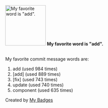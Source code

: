 <img src="https://my-badges.github.io/my-badges/favorite-word.png" alt="My favorite word is &quot;add&quot;." title="My favorite word is &quot;add&quot;." width="128">
<strong>My favorite word is &quot;add&quot;.</strong>
<br><br>

My favorite commit message words are:

1. add (used 984 times)
2. [add] (used 889 times)
3. [fix] (used 743 times)
4. update (used 740 times)
5. component (used 635 times)


Created by <a href="https://github.com/my-badges/my-badges">My Badges</a>